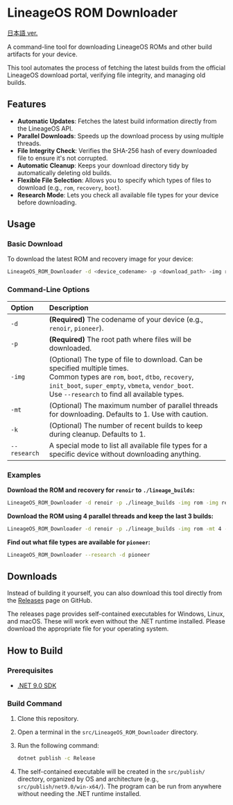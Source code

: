 # LineageOS ROM Downloader

[日本語 ver.](./README.md)

A command-line tool for downloading LineageOS ROMs and other build artifacts for your device.

This tool automates the process of fetching the latest builds from the official LineageOS download portal, verifying file integrity, and managing old builds.

## Features

- **Automatic Updates**: Fetches the latest build information directly from the LineageOS API.
- **Parallel Downloads**: Speeds up the download process by using multiple threads.
- **File Integrity Check**: Verifies the SHA-256 hash of every downloaded file to ensure it's not corrupted.
- **Automatic Cleanup**: Keeps your download directory tidy by automatically deleting old builds.
- **Flexible File Selection**: Allows you to specify which types of files to download (e.g., `rom`, `recovery`, `boot`).
- **Research Mode**: Lets you check all available file types for your device before downloading.

## Usage

### Basic Download

To download the latest ROM and recovery image for your device:

```bash
LineageOS_ROM_Downloader -d <device_codename> -p <download_path> -img rom -img recovery
```

### Command-Line Options

| Option       | Description                                                                                                                                                                                                                                    |
| :----------- | :--------------------------------------------------------------------------------------------------------------------------------------------------------------------------------------------------------------------------------------------- |
| `-d`         | **(Required)** The codename of your device (e.g., `renoir`, `pioneer`).                                                                                                                                                                        |
| `-p`         | **(Required)** The root path where files will be downloaded.                                                                                                                                                                                   |
| `-img`       | (Optional) The type of file to download. Can be specified multiple times. <br /> Common types are `rom`, `boot`, `dtbo`, `recovery`, `init_boot`, `super_empty`, `vbmeta`, `vendor_boot`. <br /> Use `--research` to find all available types. |
| `-mt`        | (Optional) The maximum number of parallel threads for downloading. Defaults to 1. Use with caution.                                                                                                                                            |
| `-k`         | (Optional) The number of recent builds to keep during cleanup. Defaults to 1.                                                                                                                                                                  |
| `--research` | A special mode to list all available file types for a specific device without downloading anything.                                                                                                                                            |

### Examples

**Download the ROM and recovery for `renoir` to `./lineage_builds`:**
```bash
LineageOS_ROM_Downloader -d renoir -p ./lineage_builds -img rom -img recovery
```

**Download the ROM using 4 parallel threads and keep the last 3 builds:**
```bash
LineageOS_ROM_Downloader -d renoir -p ./lineage_builds -img rom -mt 4 -k 3
```

**Find out what file types are available for `pioneer`:**
```bash
LineageOS_ROM_Downloader --research -d pioneer
```

## Downloads

Instead of building it yourself, you can also download this tool directly from the [Releases](https://github.com/86chan/LineageOS_ROM_Downloader/releases) page on GitHub.

The releases page provides self-contained executables for Windows, Linux, and macOS. These will work even without the .NET runtime installed. Please download the appropriate file for your operating system.

## How to Build

### Prerequisites

- [.NET 9.0 SDK](https://dotnet.microsoft.com/download/dotnet/9.0)

### Build Command

1.  Clone this repository.
2.  Open a terminal in the `src/LineageOS_ROM_Downloader` directory.
3.  Run the following command:

    ```bash
    dotnet publish -c Release
    ```

4.  The self-contained executable will be created in the `src/publish/` directory, organized by OS and architecture (e.g., `src/publish/net9.0/win-x64/`). The program can be run from anywhere without needing the .NET runtime installed.
